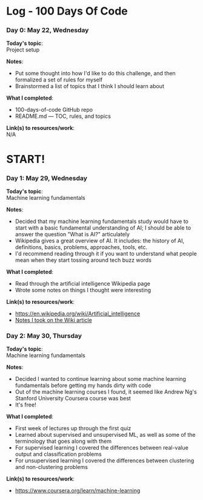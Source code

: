# Log - 100 Days Of Code

### Day 0: May 22, Wednesday

**Today's topic**:  
Project setup

**Notes**:     
- Put some thought into how I'd like to do this challenge, and then formalized a set of rules for myself
- Brainstormed a list of topics that I think I should learn about

**What I completed**:   
- 100-days-of-code GitHub repo
- README.md — TOC, rules, and topics

**Link(s) to resources/work**:   
N/A      
    
# START!

<h3 id="r1d1">Day 1: May 29, Wednesday</h3>

**Today's topic**:  
Machine learning fundamentals

**Notes**:     
- Decided that my machine learning fundamentals study would have to start with a basic fundamental understanding of AI; I should be able to answer the question "What is AI?" articulately
- Wikipedia gives a great overview of AI. It includes: the history of AI, definitions, basics, problems, approaches, tools, etc.
- I'd recommend reading through it if you want to understand what people mean when they start tossing around tech buzz words 

**What I completed**:   
- Read through the artificial intelligence Wikipedia page   
- Wrote some notes on things I thought were interesting 

**Link(s) to resources/work**:   
- https://en.wikipedia.org/wiki/Artificial_intelligence
- [Notes I took on the Wiki article](notes/r1/d1.md)

<h3 id="r1d2">Day 2: May 30, Thursday</h3>

**Today's topic**:  
Machine learning fundamentals

**Notes**:     
- Decided I wanted to continue learning about some machine learning fundamentals before getting my hands dirty with code
- Out of the machine learning courses I found, it seemed like Andrew Ng's Stanford University Coursera course was best
- It's free!

**What I completed**:   
- First week of lectures up through the first quiz
- Learned about supervised and unsupervised ML, as well as some of the terminology that goes along with them  
- For supervised learning I covered the differences between real-value output and classification problems
- For unsupervised learning I covered the differences between clustering and non-clustering problems

**Link(s) to resources/work**:   
- https://www.coursera.org/learn/machine-learning
   